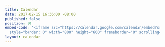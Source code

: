 ```yaml
---
title: Calendar
date: 2017-02-15 16:36:00 -08:00
published: false
position: 10
embed-code: '<iframe src="https://calendar.google.com/calendar/embed?src=nsn5sm512v8ui9686s9ot7gh1s%40group.calendar.google.com&ctz=America/Los_Angeles"
  style="border: 0" width="800" height="600" frameborder="0" scrolling="no"></iframe>'
layout: calendar
---
```


